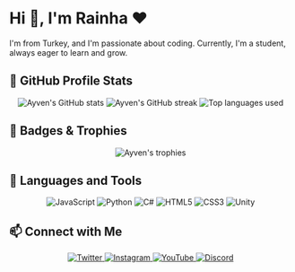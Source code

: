 # Hi 👋, I'm Rainha ❤️

I'm from Turkey, and I'm passionate about coding. Currently, I'm a student, always eager to learn and grow.

## 🌟 GitHub Profile Stats

<p align="center">
  <img src="https://github-readme-stats.vercel.app/api?username=ayven87&show_icons=true&theme=radical&count_private=true" alt="Ayven's GitHub stats" />
  <img src="https://github-readme-streak-stats.herokuapp.com/?user=ayven87&theme=radical" alt="Ayven's GitHub streak" />
  <img src="https://github-readme-stats.vercel.app/api/top-langs/?username=ayven87&layout=compact&theme=radical" alt="Top languages used" />
</p>

## 🏅 Badges & Trophies

<p align="center">
  <img src="https://github-profile-trophy.vercel.app/?username=ayven87&theme=onestar&no-frame=true&margin-w=15&margin-h=15" alt="Ayven's trophies" />
</p>

## 🚀 Languages and Tools

<p align="center">
  <img src="https://img.shields.io/badge/-JavaScript-F7DF1E?style=flat-square&logo=javascript&logoColor=black" alt="JavaScript" />
  <img src="https://img.shields.io/badge/-Python-3776AB?style=flat-square&logo=python&logoColor=white" alt="Python" />
  <img src="https://img.shields.io/badge/-C%23-239120?style=flat-square&logo=c-sharp&logoColor=white" alt="C#" />
  <img src="https://img.shields.io/badge/-HTML5-E34F26?style=flat-square&logo=html5&logoColor=white" alt="HTML5" />
  <img src="https://img.shields.io/badge/-CSS3-1572B6?style=flat-square&logo=css3" alt="CSS3" />
  <img src="https://img.shields.io/badge/-Unity-000000?style=flat-square&logo=unity&logoColor=white" alt="Unity" />
</p>

## 📫 Connect with Me

<p align="center">
  <a href="https://twitter.com/ayven87">
    <img src="https://img.shields.io/badge/-Twitter-1DA1F2?style=flat-square&logo=twitter&logoColor=white" alt="Twitter" />
  </a>
  <a href="https://instagram.com/drienriacht">
    <img src="https://img.shields.io/badge/-Instagram-E4405F?style=flat-square&logo=instagram&logoColor=white" alt="Instagram" />
  </a>
  <a href="https://www.youtube.com/channel/syntagod">
    <img src="https://img.shields.io/badge/-YouTube-FF0000?style=flat-square&logo=youtube&logoColor=white" alt="YouTube" />
  </a>
  <a href="https://discord.com/908464652688711680">
    <img src="https://img.shields.io/badge/-Discord-5865F2?style=flat-square&logo=discord&logoColor=white" alt="Discord" />
  </a>
</p>


